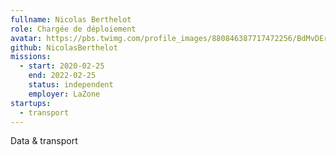 ```yaml
---
fullname: Nicolas Berthelot
role: Chargée de déploiement
avatar: https://pbs.twimg.com/profile_images/880846387717472256/BdMvDErL_400x400.jpg
github: NicolasBerthelot
missions:
  - start: 2020-02-25
    end: 2022-02-25
    status: independent
    employer: LaZone
startups:
  - transport
---
```


Data & transport
